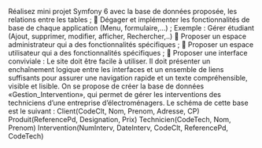 Réalisez mini projet Symfony 6 avec la base de données proposée, les relations entre les tables ;
 Dégager et implémenter les fonctionnalités de base de chaque application (Menu, formulaire,…) ;
Exemple : Gérer étudiant (Ajout, supprimer, modifier, afficher, Rechercher,..)
 Proposer un espace administrateur qui a des fonctionnalités spécifiques ;
 Proposer un espace utilisateur qui a des fonctionnalités spécifiques ;
 Proposer une interface conviviale : Le site doit être facile à utiliser. Il doit présenter un enchaînement
logique entre les interfaces et un ensemble de liens suffisants pour assurer une navigation rapide et un
texte compréhensible, visible et lisible.
On se propose de créer la base de données «Gestion_Intervention», qui permet
de gérer les interventions des techniciens d’une entreprise d’électroménagers. Le
schéma de cette base est le suivant :
Client(CodeClt, Nom, Prenom, Adresse, CP)
Produit(ReferencePd, Designation, Prix)
Technicien(CodeTech, Nom, Prenom)
Intervention(NumInterv, DateInterv, CodeClt, ReferencePd, CodeTech)
